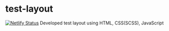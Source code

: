 # test-layout
[![Netlify Status](https://api.netlify.com/api/v1/badges/bad2e917-0ef6-48f3-a9b2-2b46a4e7e0b3/deploy-status)](https://app.netlify.com/sites/reward-performance-layout/deploys)
Developed test layout using HTML, CSS(SCSS), JavaScript
